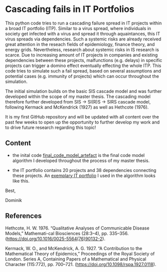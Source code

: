 # Cascading fails in IT Portfolios

This python code tries to run a cascading failure spread in IT projects within a broad IT portfolio (ITP). Similar to a virus spread, where individuals in society get infected with a virus and spread it through aquaintances, this IT virus spreads via dependencies. Such a systemic risks are already received great attention in the reseach fields of epidemiology, finance theory, and energy grids. Nevertheless, research about systemic risks in IS research is scarce. Due to increasing amount of IT projects in companies and existing dependencies between these projects, malfunctions (e.g. delays) in specific projects can trigger a domino effect eventually effecting the whole ITP. This code tries to simulate such a fail spread, based on several assumptions and potential cases (e.g. immunity of projects) which can occur throughout the simulation. 

The initial simulation builds on the basic SIS cascade model and was further developed within the scope of my master thesis. The cascading model therefore further developed from SIS -> SI(R)S -> SIRS cascade model, following Kermack and McKendrick (1927) as well as Hethcote (1976).

It is my first GitHub repository and will be updated with all content over the past few weeks to open up the opportunity to further develop my work and to drive future research regarding this topic!

## Content

- the inital code [final_code_model_artefact](https://github.com/ducity34/IT-Project-fail-spread/blob/master/20200721_v6.0_updated%20code%20structure.txt) is the final code model algorithm I developed throughout the process of my master thesis.

- the IT portfolio contains 20 projects and 38 dependencies connecting these projects. An [exemplary IT portfolio](https://github.com/ducity34/IT-Project-fail-spread/blob/master/03_Graph%20Example_Section%204.2.png) I used in the algorithm looks like this.


Best, 

Dominik 

## References

Hethcote, H. W. 1976. “Qualitative Analyses of Communicable Disease Models,” Mathemati-cal Biosciences (28:3–4), pp. 335–356. 
(https://doi.org/10.1016/0025-5564(76)90132-2).

Kermack, W. O., and McKendrick, A. G. 1927. “A Contribution to the Mathematical Theory of Epidemics,” Proceedings of the Royal Society of London. Series A, Containing Papers of a Mathematical and Physical Character (115:772), pp. 700–721. 
(https://doi.org/10.1098/rspa.1927.0118).
